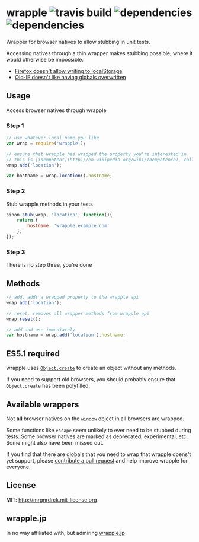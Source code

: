 # wrapple ![travis build](https://img.shields.io/travis/mroderick/wrapple.svg) ![dependencies](https://img.shields.io/david/mroderick/wrapple.svg) ![dependencies](https://img.shields.io/david/dev/mroderick/wrapple.svg)
Wrapper for browser natives to allow stubbing in unit tests.

Accessing natives through a thin wrapper makes stubbing possible, where it would otherwise be impossible.

* [Firefox doesn't allow writing to localStorage](https://github.com/cjohansen/Sinon.JS/issues/662)
* [Old-IE doesn't like having globals overwritten](https://github.com/algolia/writable-window-method)

## Usage

Access browser natives through wrapple

### Step 1
```javascript
// use whatever local name you like
var wrap = require('wrapple');

// ensure that wrapple has wrapped the property you're interested in
// this is [idempotent](http://en.wikipedia.org/wiki/Idempotence), call it many times with no ill effects
wrap.add('location');

var hostname = wrap.location().hostname;
```

### Step 2

Stub wrapple methods in your tests
```javascript
sinon.stub(wrap, 'location', function(){
    return {
        hostname: 'wrapple.example.com'
    };
});
```

### Step 3

There is no step three, you're done

## Methods

```javascript
// add, adds a wrapped property to the wrapple api
wrap.add('location');

// reset, removes all wrapper methods from wrapple api
wrap.reset();

// add and use immediately
var hostname = wrap.add('location').hostname;
```

## ES5.1 required

wrapple uses [`Object.create`](https://developer.mozilla.org/en-US/docs/Web/JavaScript/Reference/Global_Objects/Object/create) to create an object without any methods.

If you need to support old browsers, you should probably ensure that `Object.create` has been polyfilled.


## Available wrappers

Not **all** browser natives on the `window` object in all browsers are wrapped.

Some functions like `escape` seem unlikely to ever need to be stubbed during tests. Some browser natives are marked as deprecated, experimental, etc. Some might also have been missed out.

If you find that there are globals that you need to wrap that wrapple doens't yet support, please [contribute a pull request](CONTRIBUTING.md) and help improve wrapple for everyone.

## License

MIT: http://mrgnrdrck.mit-license.org

## wrapple.jp

In no way affiliated with, but admiring [wrapple.jp](http://www.wrapple.jp)
